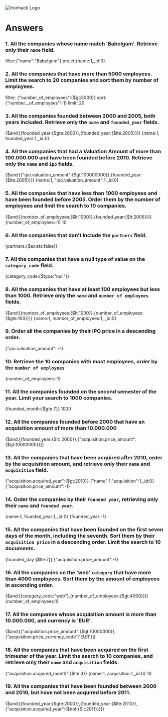 ![Ironhack Logo](https://i.imgur.com/1QgrNNw.png)

# Answers

### 1. All the companies whose name match 'Babelgum'. Retrieve only their `name` field.

filter:{"name":"Babelgum"}
projet:{name:1,_id:0}

### 2. All the companies that have more than 5000 employees. Limit the search to 20 companies and sort them by **number of employees**.

filter: {"number_of_employees":{$gt:5000}}
sort: {"number__of_employees":-1}
limit: 20

### 3. All the companies founded between 2000 and 2005, both years included. Retrieve only the `name` and `founded_year` fields.

{$and:[{founded_year:{$gte:2000}},{founded_year:{$lte:2005}}]}
{name:1, founded_year:1,_id:0}

### 4. All the companies that had a Valuation Amount of more than 100.000.000 and have been founded before 2010. Retrieve only the `name` and `ipo` fields.

{$and:[{"ipo.valuation_amount":{$gt:100000000}},{founded_year:{$lte:2005}}]}
{name:1, "ipo.valuation_amount":1,_id:0}

### 5. All the companies that have less than 1000 employees and have been founded before 2005. Order them by the number of employees and limit the search to 10 companies.

{$and:[{number_of_employees:{$lt:1000}},{founded_year:{$lt:2005}}]}
{number_of_employees:-1}
10

### 6. All the companies that don't include the `partners` field.

{partners:{$exists:false}}

### 7. All the companies that have a null type of value on the `category_code` field.

{category_code:{$type:"null"}}

### 8. All the companies that have at least 100 employees but less than 1000. Retrieve only the `name` and `number of employees` fields.

{$and:[{number_of_employees:{$lt:1000}},{number_of_employees:{$gte:100}}]}
{name:1, number_of_employees:1, _id:0}

### 9. Order all the companies by their IPO price in a descending order.

{"ipo.valuation_amount": -1}

### 10. Retrieve the 10 companies with most employees, order by the `number of employees`

{number_of_employees:-1}

### 11. All the companies founded on the second semester of the year. Limit your search to 1000 companies.

{founded_month:{$gte:7}}
1000

### 12. All the companies founded before 2000 that have an acquisition amount of more than 10.000.000

{$and:[{founded_year:{$lt: 2000}},{"acquisition.price_amount":{$gt:10000000}}]}

### 13. All the companies that have been acquired after 2010, order by the acquisition amount, and retrieve only their `name` and `acquisition` field.

{"acquisition.acquired_year":{$gt:2010}}
{"name":1,"acquisition":1,_id:0}
{"acquisition.price_amount":-1}

### 14. Order the companies by their `founded year`, retrieving only their `name` and `founded year`.

{name:1, founded_year:1,_id:0}
{founded_year:-1}

### 15. All the companies that have been founded on the first seven days of the month, including the seventh. Sort them by their `acquisition price` in a descending order. Limit the search to 10 documents.

{founded_day:{$lte:7}}
{"acquisition.price_amount":-1}

### 16. All the companies on the 'web' `category` that have more than 4000 employees. Sort them by the amount of employees in ascending order.

{$and:[{category_code:"web"},{number_of_employees:{$gt:4000}}]}
{number_of_employees:1}

### 17. All the companies whose acquisition amount is more than 10.000.000, and currency is 'EUR'.

{$and:[{"acquisition.price_amount":{$gt:10000000}},{"acquisition.price_currency_code":'EUR'}]}

### 18. All the companies that have been acquired on the first trimester of the year. Limit the search to 10 companies, and retrieve only their `name` and `acquisition` fields.

{"acquisition.acquired_month":{$lte:3}}
{name:1, acquisition:1,_id:0}
10

### 19. All the companies that have been founded between 2000 and 2010, but have not been acquired before 2011.

{$and:[{founded_year:{$gte:2000}},{founded_year:{$lte:2010}},{"acquisition.acquired_year":{$not:{$lt:2011}}}]}
